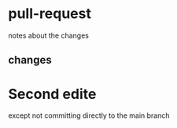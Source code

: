 # pull-request
notes about the changes

## changes

# Second edite
 except not committing directly to the main branch
